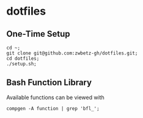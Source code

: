 # dotfiles

## One-Time Setup

```
cd ~;
git clone git@github.com:zwbetz-gh/dotfiles.git;
cd dotfiles;
./setup.sh;
```

## Bash Function Library

Available functions can be viewed with

```
compgen -A function | grep 'bfl_';
```
